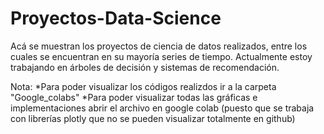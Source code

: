 # Proyectos-Data-Science
Acá se muestran los proyectos de ciencia de datos realizados, entre los cuales se encuentran en su mayoría series de tiempo. Actualmente estoy trabajando en árboles de decisión y sistemas de recomendación. 

Nota: *Para poder visualizar los códigos realizdos ir a la carpeta "Google_colabs" 
      *Para poder visualizar todas las gráficas e implementaciones abrir el archivo en google colab (puesto que se trabaja con librerías plotly que no se pueden visualizar totalmente en github)
